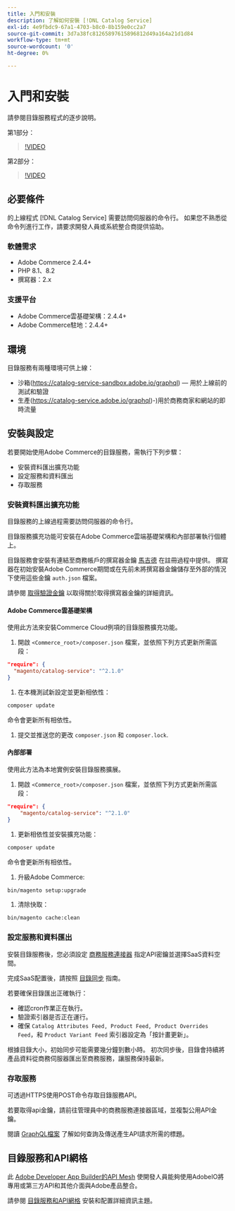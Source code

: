 ```yaml
---
title: 入門和安裝
description: 了解如何安裝 [!DNL Catalog Service]
exl-id: 4e9fbdc9-67a1-4703-b8c0-8b159e0cc2a7
source-git-commit: 3d7a38fc81265897615896812d49a164a21d1d84
workflow-type: tm+mt
source-wordcount: '0'
ht-degree: 0%

---
```


# 入門和安裝

請參閱目錄服務程式的逐步說明。

第1部分：

>[!VIDEO](https://video.tv.adobe.com/v/3415599)

第2部分：

>[!VIDEO](https://video.tv.adobe.com/v/3415600)

## 必要條件

的上線程式 [!DNL Catalog Service] 需要訪問伺服器的命令行。 如果您不熟悉從命令列進行工作，請要求開發人員或系統整合商提供協助。

### 軟體需求

- Adobe Commerce 2.4.4+
- PHP 8.1、8.2
- 撰寫器：2.x

### 支援平台

- Adobe Commerce雲基礎架構：2.4.4+
- Adobe Commerce駐地：2.4.4+

## 環境

目錄服務有兩種環境可供上線：

- 沙箱(https://catalog-service-sandbox.adobe.io/graphql) — 用於上線前的測試和驗證
- 生產(https://catalog-service.adobe.io/graphql)-)用於商務商家和網站的即時流量

## 安裝與設定

若要開始使用Adobe Commerce的目錄服務，需執行下列步驟：

- 安裝資料匯出擴充功能
- 設定服務和資料匯出
- 存取服務

### 安裝資料匯出擴充功能

目錄服務的上線過程需要訪問伺服器的命令行。

目錄服務擴充功能可安裝在Adobe Commerce雲端基礎架構和內部部署執行個體上。

目錄服務會安裝有連結至商務帳戶的撰寫器金鑰 [馬吉德](https://developer.adobe.com/commerce/marketplace/guides/sellers/profile-personal/#field-descriptions) 在註冊過程中提供。 撰寫器在初始安裝Adobe Commerce期間或在先前未將撰寫器金鑰儲存至外部的情況下使用這些金鑰 `auth.json` 檔案。

請參閱 [取得驗證金鑰](https://experienceleague.adobe.com/docs/commerce-operations/installation-guide/prerequisites/authentication-keys.html) 以取得關於取得撰寫器金鑰的詳細資訊。

#### Adobe Commerce雲基礎架構

使用此方法來安裝Commerce Cloud例項的目錄服務擴充功能。

1. 開啟 `<Commerce_root>/composer.json` 檔案，並依照下列方式更新所需區段：

```json
"require": {
  "magento/catalog-service": "^2.1.0"
}
```

1. 在本機測試新設定並更新相依性：

```bash
composer update
```

命令會更新所有相依性。

1. 提交並推送您的更改 `composer.json` 和 `composer.lock`.

#### 內部部署

使用此方法為本地實例安裝目錄服務擴展。

1. 開啟 `<Commerce_root>/composer.json` 檔案，並依照下列方式更新所需區段：

```json
"require": {
    "magento/catalog-service": "^2.1.0"
}
```

1. 更新相依性並安裝擴充功能：

```bash
composer update
```

命令會更新所有相依性。

1. 升級Adobe Commerce:

```bash
bin/magento setup:upgrade
```

1. 清除快取：

```bash
bin/magento cache:clean
```

### 設定服務和資料匯出

安裝目錄服務後，您必須設定 [商務服務連接器](https://experienceleague.adobe.com/docs/commerce-merchant-services/user-guides/integration-services/saas.html#apikey) 指定API密鑰並選擇SaaS資料空間。

完成SaaS配置後，請按照 [目錄同步](https://experienceleague.adobe.com/docs/commerce-merchant-services/user-guides/data-services/catalog-sync.html) 指南。

若要確保目錄匯出正確執行：

- 確認cron作業正在執行。
- 驗證索引器是否正在運行。
- 確保 `Catalog Attributes Feed, Product Feed, Product Overrides Feed`，和 `Product Variant Feed` 索引器設定為「按計畫更新」。

根據目錄大小，初始同步可能需要幾分鐘到數小時。 初次同步後，目錄會持續將產品資料從商務伺服器匯出至商務服務，讓服務保持最新。

### 存取服務

可透過HTTPS使用POST命令存取目錄服務API。

若要取得api金鑰，請前往管理員中的商務服務連接器區域，並複製公用API金鑰。

閱讀 [GraphQL檔案](https://developer.adobe.com/commerce/webapi/graphql/) 了解如何查詢及傳送產生API請求所需的標題。

## 目錄服務和API網格

此 [Adobe Developer App Builder的API Mesh](https://developer.adobe.com/graphql-mesh-gateway/gateway/overview/) 使開發人員能夠使用AdobeIO將專用或第三方API和其他介面與Adobe產品整合。

請參閱  [目錄服務和API網格](mesh.md) 安裝和配置詳細資訊主題。
